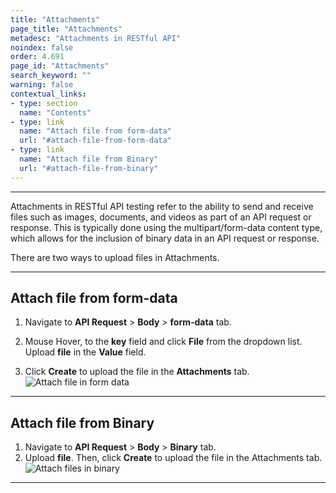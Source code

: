 ```yaml
---
title: "Attachments"
page_title: "Attachments"
metadesc: "Attachments in RESTful API"
noindex: false
order: 4.691
page_id: "Attachments"
search_keyword: ""
warning: false
contextual_links:
- type: section
  name: "Contents" 
- type: link
  name: "Attach file from form-data"
  url: "#attach-file-from-form-data"
- type: link
  name: "Attach file from Binary"
  url: "#attach-file-from-binary"
---
```


---

Attachments in RESTful API testing refer to the ability to send and receive files such as images, documents, and videos as part of an API request or response. This is typically done using the multipart/form-data content type, which allows for the inclusion of binary data in an API request or response. 

There are two ways to upload files in Attachments.

---

## **Attach file from form-data**

1. Navigate to **API Request** > **Body** > **form-data** tab.

2. Mouse Hover, to the **key** field and click **File** from the dropdown list. Upload **file** in the **Value** field.

3. Click **Create** to upload the file in the **Attachments** tab. ![Attach file in form data](https://s3.amazonaws.com/static-docs.testsigma.com/new_images/projects/overview/attachment_formdata_restapi.gif)

---

## **Attach file from Binary**

1. Navigate to **API Request** > **Body** > **Binary** tab.
2. Upload **file**. Then, click **Create** to upload the file in the Attachments tab. ![Attach files in binary](https://s3.amazonaws.com/static-docs.testsigma.com/new_images/projects/overview/attachment_binary_restapi.gif)

---

